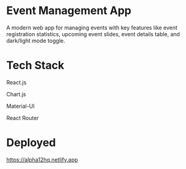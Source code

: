 # Event Management App

A modern web app for managing events with key features like event registration statistics, upcoming event slides, event details table, and dark/light mode toggle.

# Tech Stack

React.js

Chart.js

Material-UI

React Router

# Deployed 
https://alpha12hq.netlify.app
